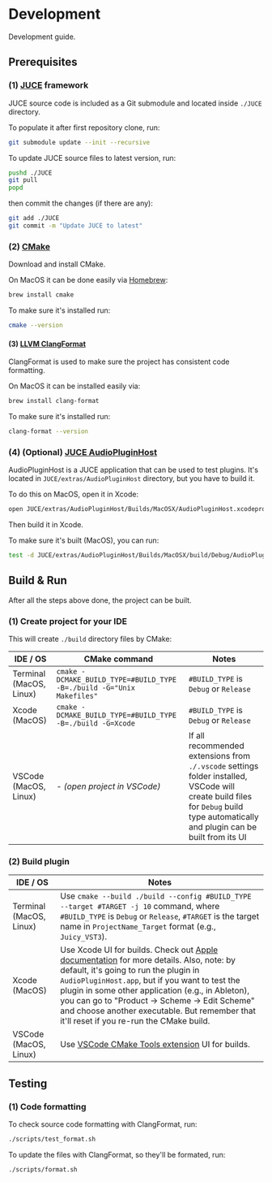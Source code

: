 # Development

Development guide.

## Prerequisites

### (1) [JUCE](https://github.com/juce-framework/JUCE/) framework

JUCE source code is included as a Git submodule and located inside `./JUCE` directory.

To populate it after first repository clone, run:

```sh
git submodule update --init --recursive
```

To update JUCE source files to latest version, run:

```sh
pushd ./JUCE
git pull
popd
```

then commit the changes (if there are any):

```sh
git add ./JUCE
git commit -m "Update JUCE to latest"
```

### (2) [CMake](https://cmake.org/download/)

Download and install CMake.

On MacOS it can be done easily via [Homebrew](https://brew.sh/):

```sh
brew install cmake
```

To make sure it's installed run:

```sh
cmake --version
```

#### (3) [LLVM ClangFormat](https://clang.llvm.org/docs/ClangFormat.html)

ClangFormat is used to make sure the project has consistent code formatting.

On MacOS it can be installed easily via:

```sh
brew install clang-format
```

To make sure it's installed run:

```sh
clang-format --version
```

### (4) (Optional) [JUCE AudioPluginHost](https://github.com/juce-framework/JUCE/tree/master/extras/AudioPluginHost)

AudioPluginHost is a JUCE application that can be used to test plugins.
It's located in `JUCE/extras/AudioPluginHost` directory, but you have to build it.

To do this on MacOS, open it in Xcode:

```sh
open JUCE/extras/AudioPluginHost/Builds/MacOSX/AudioPluginHost.xcodeproj
```

Then build it in Xcode.

To make sure it's built (MacOS), you can run:

```sh
test -d JUCE/extras/AudioPluginHost/Builds/MacOSX/build/Debug/AudioPluginHost.app && echo "+"
```

## Build & Run

After all the steps above done, the project can be built.

### (1) Create project for your IDE

This will create `./build` directory files by CMake:

| IDE / OS | CMake command | Notes |
| --- | --- | --- |
| Terminal (MacOS, Linux) | `cmake -DCMAKE_BUILD_TYPE=#BUILD_TYPE -B=./build -G="Unix Makefiles"` | `#BUILD_TYPE` is `Debug` or `Release` |
| Xcode (MacOS) | `cmake -DCMAKE_BUILD_TYPE=#BUILD_TYPE -B=./build -G=Xcode` | `#BUILD_TYPE` is `Debug` or `Release` |
| VSCode (MacOS, Linux) | - *(open project in VSCode)* | If all recommended extensions from `./.vscode` settings folder installed, VSCode will create build files for `Debug` build type automatically and plugin can be built from its UI |

### (2) Build plugin

| IDE / OS | Notes |
| --- | --- |
| Terminal (MacOS, Linux) | Use `cmake --build ./build --config #BUILD_TYPE --target #TARGET -j 10` command, where `#BUILD_TYPE` is `Debug` or `Release`, `#TARGET` is the target name in `ProjectName_Target` format (e.g., `Juicy_VST3`). |
| Xcode (MacOS) | Use Xcode UI for builds. Check out [Apple documentation](https://developer.apple.com/documentation/xcode/building-and-running-an-app) for more details. Also, note: by default, it's going to run the plugin in `AudioPluginHost.app`, but if you want to test the plugin in some other application (e.g., in Ableton), you can go to "Product -> Scheme -> Edit Scheme" and choose another executable. But remember that it'll reset if you re-run the CMake build. |
| VSCode (MacOS, Linux) | Use [VSCode CMake Tools extension](https://marketplace.visualstudio.com/items?itemName=ms-vscode.cmake-tools) UI for builds. |

## Testing

### (1) Code formatting

To check source code formatting with ClangFormat, run:

```sh
./scripts/test_format.sh
```

To update the files with ClangFormat, so they'll be formated, run:

```sh
./scripts/format.sh
```
